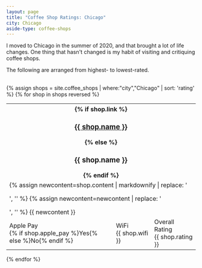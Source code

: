 ```yaml
---
layout: page
title: "Coffee Shop Ratings: Chicago"
city: Chicago
aside-type: coffee-shops
---
```


I moved to Chicago in the summer of 2020, and that brought a lot of life changes.
One thing that hasn't changed is my habit of visiting and critiquing coffee shops.

The following are arranged from highest- to lowest-rated.
<br><br>

{% assign shops = site.coffee_shops | where:"city","Chicago" | sort: 'rating' %}
{% for shop in shops reversed %}
<div class="coffee-shop" id="{{ shop.name | slugify }}">
<table>
<tr>
<th colspan="3">
    {% if shop.link %}
        <h3><b><a href="{{ shop.link }}">{{ shop.name }}</a></b></h3>
    {% else %}
        <h3>{{ shop.name }}</h3>
    {% endif %}
</th>
</tr><tr>
<td colspan="3" class="coffee-shop-desc">
    <!--The content comes in with <p> tags that mess up formatting. Remove-->
    {% assign newcontent=shop.content | markdownify | replace: '<p>', '' %}
    {% assign newcontent=newcontent | replace: '</p>', '' %}
    {{ newcontent }}
</td>
</tr><tr>
<td class="coffee-shop-attr">
  <span class="coffee-shop-attr-name">
    Apple Pay
  </span>
  <br>
  <span class="coffee-shop-attr-value">
    {% if shop.apple_pay %}Yes{% else %}No{% endif %}
  </span>
</td>
<td class="coffee-shop-attr">
  <span class="coffee-shop-attr-name">
    WiFi
  </span>
  <br>
  <span class="coffee-shop-attr-value">
    {{ shop.wifi }}
  </span>
</td>
<td class="coffee-shop-attr">
  <span class="coffee-shop-attr-name">
    Overall Rating
  </span>
  <br>
  <span class="coffee-shop-attr-value">
    {{ shop.rating }}
  </span>
</td>
</tr>
</table>
</div>
{% endfor %}
<br>
